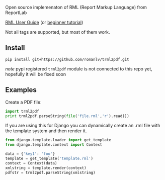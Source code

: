 Open source implemenaton of RML (Report Markup Language) from ReportLab

[RML User Guide](http://www.reportlab.com/docs/rml2pdf-userguide.pdf)  (or [beginner tutorial](http://www.reportlab.com/docs/rml-for-idiots.pdf))

Not all tags are supported, but most of them work.
 
Install
------- 
`pip install git+https://github.com/romanlv/trml2pdf.git`

*note* pypi registered `trml2pdf` module is not connected to this repo yet, hopefully it will be fixed soon


Examples
--------

Create a PDF file:

```python
import trml2pdf
print trml2pdf.parseString(file('file.rml','r').read())
```
 
If you are using this for Django you can dynamically create an .rml file with the template system and then render it.


```python
from django.template.loader import get_template
from django.template.context import Context

data = {'key1': 'foo'}
template = get_template('template.rml')
context = Context(data)
xmlstring = template.render(context)
pdfstr = trml2pdf.parseString(xmlstring)
```
